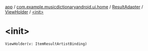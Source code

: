 [app](../../../index.md) / [com.example.musicdictionaryandroid.ui.home](../../index.md) / [ResultAdapter](../index.md) / [ViewHolder](index.md) / [&lt;init&gt;](./-init-.md)

# &lt;init&gt;

`ViewHolder(v: ItemResultArtistBinding)`